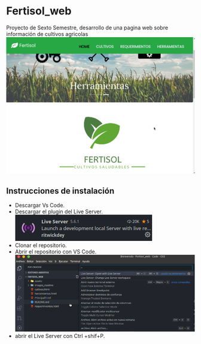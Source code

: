 # Fertisol_web
Proyecto de Sexto Semestre, desarrollo de una pagina web sobre información de cultivos agricolas
![captura1](images_readme/fertisol1.png)

## Instrucciones de instalación

- Descargar Vs Code.
- Descargar el plugin del Live Server.
![captura2](images_readme/fertisol3.png)
- Clonar el repositorio.
- Abrir el repositorio con VS Code.
![captura2](images_readme/fertisol2.png)
- abrir el Live Server con Ctrl +shif+P.

